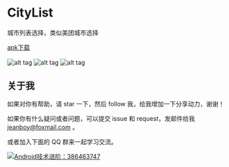 # CityList
城市列表选择，类似美团城市选择


[apk下载](https://github.com/freekite/CityList/blob/master/apk/citylist.apk)  
</br>
![alt tag](https://github.com/freekite/CityList/blob/master/screenshot/screenshot00.jpg)
![alt tag](https://github.com/freekite/CityList/blob/master/screenshot/screenshot01.jpg)
![alt tag](https://github.com/freekite/CityList/blob/master/screenshot/screenshot02.jpg)

## 关于我

如果对你有帮助，请 star 一下，然后 follow 我，给我增加一下分享动力，谢谢！

如果你有什么疑问或者问题，可以提交 issue 和 request，发邮件给我 jeanboy@foxmail.com 。

或者加入下面的 QQ 群来一起学习交流。

<a target="_blank" href="//shang.qq.com/wpa/qunwpa?idkey=bbbd62c0860ce7c1a6119030f51df102bb0d3ecc12cf66b4d8887941233c6e78"><img border="0" src="//pub.idqqimg.com/wpa/images/group.png" alt="Android技术进阶：386463747" title="Android技术进阶：386463747"></a>
